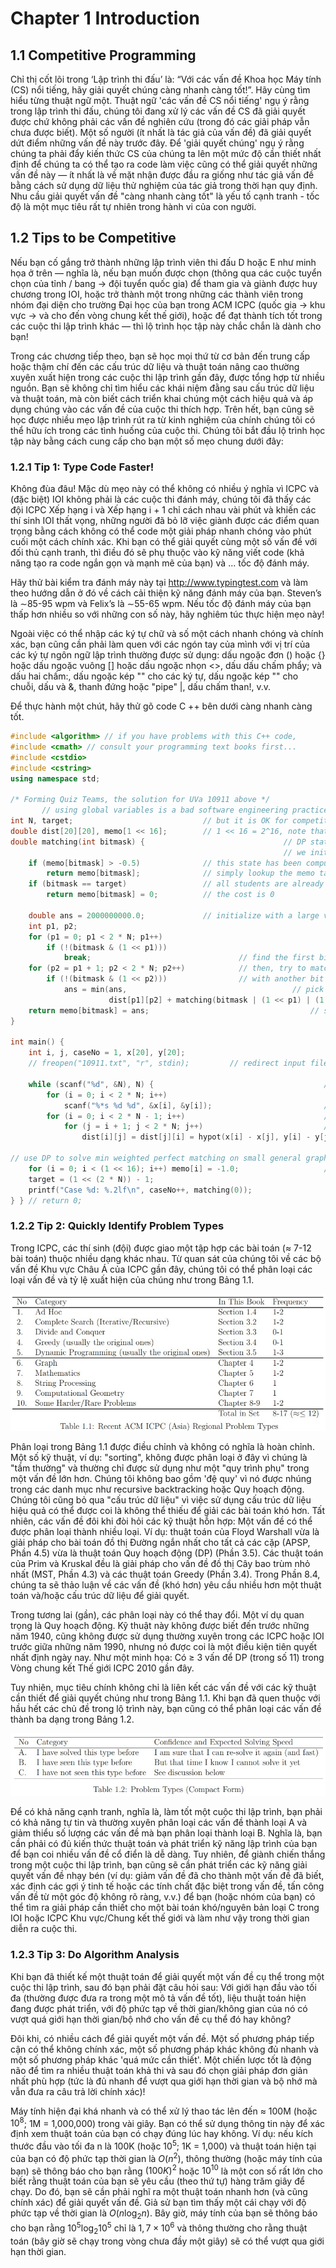 # Chapter 1 Introduction

## 1.1 Competitive Programming

Chỉ thị cốt lõi trong ‘Lập trình thi đấu’ là: “Với các vấn đề Khoa học Máy tính (CS) nổi tiếng, hãy giải quyết chúng càng 
nhanh càng tốt!”. Hãy cùng tìm hiểu từng thuật ngữ một. Thuật ngữ 'các vấn đề CS nổi tiếng' ngụ ý rằng trong lập trình thi 
đấu, chúng tôi đang xử lý các vấn đề CS đã giải quyết được chứ không phải các vấn đề nghiên cứu (trong đó các giải pháp vẫn 
chưa được biết). Một số người (ít nhất là tác giả của vấn đề) đã giải quyết dứt điểm những vấn đề này trước đây. Để 'giải 
quyết chúng' ngụ ý rằng chúng ta phải đẩy kiến thức CS của chúng ta lên một mức độ cần thiết nhất định để chúng ta có thể 
tạo ra code làm việc cũng có thể giải quyết những vấn đề này — ít nhất là về mặt nhận được đầu ra giống như tác giả vấn đề 
bằng cách sử dụng dữ liệu thử nghiệm của tác giả trong thời hạn quy định. Nhu cầu giải quyết vấn đề "càng nhanh càng tốt" 
là yếu tố cạnh tranh - tốc độ là một mục tiêu rất tự nhiên trong hành vi của con người.

## 1.2 Tips to be Competitive

Nếu bạn cố gắng trở thành những lập trình viên thi đấu D hoặc E như minh họa ở trên — nghĩa là, nếu bạn muốn được chọn 
(thông qua các cuộc tuyển chọn của tỉnh / bang → đội tuyển quốc gia) để tham gia và giành được huy chương trong IOI, hoặc 
trở thành một trong những các thành viên trong nhóm đại diện cho trường Đại học của bạn trong ACM ICPC (quốc gia → khu 
vực → và cho đến vòng chung kết thế giới), hoặc để đạt thành tích tốt trong các cuộc thi lập trình khác — thì lộ trình 
học tập này chắc chắn là dành cho bạn! 

Trong các chương tiếp theo, bạn sẽ học mọi thứ từ cơ bản đến trung cấp hoặc thậm 
chí đến các cấu trúc dữ liệu và thuật toán nâng cao thường xuyên xuất hiện trong các cuộc thi lập trình gần đây, được tổng 
hợp từ nhiều nguồn. Bạn sẽ không chỉ tìm hiểu các khái niệm đằng sau cấu trúc dữ liệu và thuật toán, mà còn biết cách triển 
khai chúng một cách hiệu quả và áp dụng chúng vào các vấn đề của cuộc thi thích hợp. Trên hết, bạn cũng sẽ học được nhiều 
mẹo lập trình rút ra từ kinh nghiệm của chính chúng tôi có thể hữu ích trong các tình huống của cuộc thi. Chúng tôi bắt 
đầu lộ trình học tập này bằng cách cung cấp cho bạn một số mẹo chung dưới đây:

### 1.2.1 Tip 1: Type Code Faster!

Không đùa đâu! Mặc dù mẹo này có thể không có nhiều ý nghĩa vì ICPC và (đặc biệt) IOI không phải là các cuộc thi đánh máy, 
chúng tôi đã thấy các đội ICPC Xếp hạng i và Xếp hạng i + 1 chỉ cách nhau vài phút và khiến các thí sinh IOI thất vọng, những 
người đã bỏ lỡ việc giành được các điểm quan trọng bằng cách không có thể code một giải pháp nhanh chóng vào phút cuối một cách 
chính xác. Khi bạn có thể giải quyết cùng một số vấn đề với đối thủ cạnh tranh, thì điều đó sẽ phụ thuộc vào kỹ năng viết code 
(khả năng tạo ra code ngắn gọn và mạnh mẽ của bạn) và ... tốc độ đánh máy.

Hãy thử bài kiểm tra đánh máy này tại http://www.typingtest.com và làm theo hướng dẫn ở đó về cách cải thiện kỹ năng đánh máy của bạn. 
Steven’s là ∼85-95 wpm và Felix’s là ∼55-65 wpm. Nếu tốc độ đánh máy của bạn thấp hơn nhiều so với những con số này, hãy nghiêm 
túc thực hiện mẹo này!

Ngoài việc có thể nhập các ký tự chữ và số một cách nhanh chóng và chính xác, bạn cũng cần phải làm quen với các ngón tay 
của mình với vị trí của các ký tự ngôn ngữ lập trình thường được sử dụng: dấu ngoặc đơn () hoặc {} hoặc dấu ngoặc vuông [] 
hoặc dấu ngoặc nhọn <>, dấu dấu chấm phẩy; và dấu hai chấm:, dấu ngoặc kép "" cho các ký tự, dấu ngoặc kép "" cho chuỗi, dấu 
và &, thanh đứng hoặc "pipe" |, dấu chấm than!, v.v.

Để thực hành một chút, hãy thử gõ code C ++ bên dưới càng nhanh càng tốt.

```C++
#include <algorithm> // if you have problems with this C++ code,
#include <cmath> // consult your programming text books first...
#include <cstdio>
#include <cstring>
using namespace std;

/* Forming Quiz Teams, the solution for UVa 10911 above */
       // using global variables is a bad software engineering practice, 
int N, target;                             // but it is OK for competitive programming 
double dist[20][20], memo[1 << 16];        // 1 << 16 = 2^16, note that max N = 8 
double matching(int bitmask) {                               // DP state = bitmask
                                                             // we initialize ‘memo’ with -1 in the main function 
    if (memo[bitmask] > -0.5)              // this state has been computed before 
        return memo[bitmask];              // simply lookup the memo table 
    if (bitmask == target)                 // all students are already matched 
        return memo[bitmask] = 0;          // the cost is 0 
    
    double ans = 2000000000.0;             // initialize with a large value
    int p1, p2;
    for (p1 = 0; p1 < 2 * N; p1++)
        if (!(bitmask & (1 << p1)))
            break;                                 // find the first bit that is off
    for (p2 = p1 + 1; p2 < 2 * N; p2++)            // then, try to match p1
        if (!(bitmask & (1 << p2)))                // with another bit p2 that is also off
            ans = min(ans,                                     // pick the minimum
                      dist[p1][p2] + matching(bitmask | (1 << p1) | (1 << p2)));
    return memo[bitmask] = ans;                                    // store result in a memo table and return
}

int main() {
    int i, j, caseNo = 1, x[20], y[20];
    // freopen("10911.txt", "r", stdin);         // redirect input file to stdin
                         
    while (scanf("%d", &N), N) {                                      // yes, we can do this :)
        for (i = 0; i < 2 * N; i++)
            scanf("%*s %d %d", &x[i], &y[i]);                         // ’%*s’ skips names
        for (i = 0; i < 2 * N - 1; i++)                               // build pairwise distance table
            for (j = i + 1; j < 2 * N; j++)                           // have you used ‘hypot’ before?
                dist[i][j] = dist[j][i] = hypot(x[i] - x[j], y[i] - y[j]);
                
// use DP to solve min weighted perfect matching on small general graph
    for (i = 0; i < (1 << 16); i++) memo[i] = -1.0;                   // set -1 to all cells
    target = (1 << (2 * N)) - 1;
    printf("Case %d: %.2lf\n", caseNo++, matching(0));
} } // return 0;
```

### 1.2.2 Tip 2: Quickly Identify Problem Types

Trong ICPC, các thí sinh (đội) được giao một tập hợp các bài toán (≈ 7-12 bài 
toán) thuộc nhiều dạng khác nhau. Từ quan sát của chúng tôi về các bộ vấn đề 
Khu vực Châu Á của ICPC gần đây, chúng tôi có thể phân loại các loại vấn đề 
và tỷ lệ xuất hiện của chúng như trong Bảng 1.1.

![01](01.jpg)

Phân loại trong Bảng 1.1 được điều chỉnh và không có nghĩa là hoàn chỉnh. 
Một số kỹ thuật, ví dụ: "sorting", không được phân loại ở đây vì chúng là "tầm 
thường" và thường chỉ được sử dụng như một "quy trình phụ" trong một vấn đề lớn
hơn. Chúng tôi không bao gồm 'đệ quy' vì nó được nhúng trong các danh mục như 
recursive backtracking hoặc Quy hoạch động. Chúng tôi cũng bỏ qua "cấu trúc dữ 
liệu" vì việc sử dụng cấu trúc dữ liệu hiệu quả có thể được coi là không thể 
thiếu để giải các bài toán khó hơn. Tất nhiên, các vấn đề đôi khi đòi hỏi các 
kỹ thuật hỗn hợp: Một vấn đề có thể được phân loại thành nhiều loại. Ví dụ: 
thuật toán của Floyd Warshall vừa là giải pháp cho bài toán đồ thị Đường ngắn 
nhất cho tất cả các cặp (APSP, Phần 4.5) vừa là thuật toán Quy hoạch động (DP)
(Phần 3.5). Các thuật toán của Prim và Kruskal đều là giải pháp cho vấn đề đồ 
thị Cây bao trùm nhỏ nhất (MST, Phần 4.3) và các thuật toán Greedy (Phần 3.4). 
Trong Phần 8.4, chúng ta sẽ thảo luận về các vấn đề (khó hơn) yêu cầu nhiều 
hơn một thuật toán và/hoặc cấu trúc dữ liệu để giải quyết.

Trong tương lai (gần), các phân loại này có thể thay đổi. Một ví dụ quan trọng
là Quy hoạch động. Kỹ thuật này không được biết đến trước những năm 1940, cũng
không được sử dụng thường xuyên trong các ICPC hoặc IOI trước giữa những năm 
1990, nhưng nó được coi là một điều kiện tiên quyết nhất định ngày nay. Như một
minh họa: Có ≥ 3 vấn để DP (trong số 11) trong Vòng chung kết Thế giới ICPC 2010
gần đây.

Tuy nhiên, mục tiêu chính không chỉ là liên kết các vấn đề với các kỹ thuật 
cần thiết để giải quyết chúng như trong Bảng 1.1. Khi bạn đã quen thuộc với 
hầu hết các chủ đề trong lộ trình này, bạn cũng có thể phân loại các vấn đề 
thành ba dạng trong Bảng 1.2.

![02](02.jpg)

Để có khả năng cạnh tranh, nghĩa là, làm tốt một cuộc thi lập trình, bạn phải 
có khả năng tự tin và thường xuyên phân loại các vấn đề thành loại A và giảm 
thiểu số lượng các vấn đề mà bạn phân loại thành loại B. Nghĩa là, bạn cần phải
có đủ kiến thức thuật toán và phát triển kỹ năng lập trình của bạn để bạn coi
nhiều vấn đề cổ điển là dễ dàng. Tuy nhiên, để giành chiến thắng trong một cuộc
thi lập trình, bạn cũng sẽ cần phát triển các kỹ năng giải quyết vấn đề nhạy bén
(ví dụ: giảm vấn đề đã cho thành một vấn đề đã biết, xác định các gợi ý tinh tế
hoặc các tính chất đặc biệt trong vấn đề, tấn công vấn đề từ một góc độ không rõ
ràng, v.v.) để bạn (hoặc nhóm của bạn) có thể tìm ra giải pháp cần thiết cho một
bài toán khó/nguyên bản loại C trong IOI hoặc ICPC Khu vực/Chung kết thế giới
và làm như vậy trong thời gian diễn ra cuộc thi.

### 1.2.3 Tip 3: Do Algorithm Analysis

Khi bạn đã thiết kế một thuật toán để giải quyết một vấn đề cụ thể trong một 
cuộc thi lập trình, sau đó bạn phải đặt câu hỏi sau: Với giới hạn đầu vào tối
đa (thường được đưa ra trong một mô tả vấn đề tốt), liệu thuật toán hiện đang 
được phát triển, với độ phức tạp về thời gian/không gian của nó có vượt 
quá giới hạn thời gian/bộ nhớ cho vấn đề cụ thể đó hay không?

Đôi khi, có nhiều cách để giải quyết một vấn đề. Một số phương pháp tiếp cận có
thể không chính xác, một số phương pháp khác không đủ nhanh và một số phương 
pháp khác 'quá mức cần thiết'. Một chiến lược tốt là động não để tìm ra nhiều 
thuật toán khả thi và sau đó chọn giải pháp đơn giản nhất phù hợp (tức là đủ 
nhanh để vượt qua giới hạn thời gian và bộ nhớ mà vẫn đưa ra câu trả lời chính 
xác)!

Máy tính hiện đại khá nhanh và có thể xử lý thao tác lên đến ≈ 100M (hoặc 
$10^8$; 1M = 1,000,000) trong vài giây. Bạn có thể sử dụng thông tin này để xác 
định xem thuật toán của bạn có chạy đúng lúc hay không. Ví dụ: nếu kích thước 
đầu vào tối đa n là 100K (hoặc $10^5$; 1K = 1,000) và thuật toán hiện tại của 
bạn có độ phức tạp thời gian là $O(n^2)$, thông thường (hoặc máy tính của bạn) sẽ
thông báo cho bạn rằng $(100K)^2$ hoặc $10^10$ là một con số rất lớn cho biết rằng 
thuật toán của bạn sẽ yêu cầu (theo thứ tự) hàng trăm giây để chạy. Do đó, bạn 
sẽ cần phải nghĩ ra một thuật toán nhanh hơn (và cũng chính xác) để giải quyết 
vấn đề. Giả sử bạn tìm thấy một cái chạy với độ phức tạp về thời gian là 
$O(n{\log _2}n)$. Bây giờ, máy tính của bạn sẽ thông báo cho bạn rằng ${10^5}{\log _2}{10^5}$ 
chỉ là $1,7 × 10^6$ và thông thường cho rằng thuật toán (bây giờ sẽ chạy trong 
vòng chưa đầy một giây) sẽ có thể vượt qua giới hạn thời gian.

